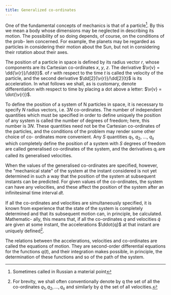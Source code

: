 ```yaml
---
title: Generalized co-ordinates
---
```


One of the fundamental concepts of mechanics is that of a particle[^1]. By this
we mean a body whose dimensions may be neglected in describing its motion.
The possibility of so doing depends, of course, on the conditions of the prob-
lem concerned. For example, the planets may be regarded as particles in
considering their motion about the Sun, but not in considering their rotation
about their axes.

The position of a particle in space is defined by its radius vector $r$, whose
components are its Cartesian co-ordinates $x$, $y$, $z$. The derivative $\v{v} = \dd{\v{r}}/\dd{t}$. of $r$ with respect to the time $t$ is called the velocity of the particle, and the second derivative $\dd[2]{\v{r}}/\dd[2]{t}$ is its acceleration. In what follows we shall, as is customary, denote differentiation with respect to time by placing a dot above a letter: $\v{v} = \dot{\v{r}}$.

To define the position of a system of N particles in space, it is necessary to
specify $N$ radius vectors, i.e. $3N$ co-ordinates. The number of independent
quantities which must be specified in order to define uniquely the position of
any system is called the number of degrees of freedom; here, this number is $3N$. These quantities need not be the Cartesian co-ordinates of the particles,
and the conditions of the problem may render some other choice of co-
ordinates more convenient. Any $S$ quantities $q_1$, $q_2$, ..., $q_s$ which completely define the position of a system with $S$ degrees of freedom are called generalised co-ordinates of the system, and the derivatives $q_i$ are called its generalised velocities.

When the values of the generalised co-ordinates are specified, however, the "mechanical state" of the system at the instant considered is not yet determined in such a way that the position of the system at subsequent instants can be predicted. For given values of the co-ordinates, the system can have any velocities, and these affect the position of the system after an infinitesimal time interval $\dd{t}$.

If all the co-ordinates and velocities are simultaneously specified, it is
known from experience that the state of the system is completely determined
and that its subsequent motion can, in principle, be calculated. Mathematic-
ally, this means that, if all the co-ordinates $q$ and velocities $\dot{q}$ are given at some instant, the accelerations $\ddot{q}$ at that instant are uniquely defined[^2].

The relations between the accelerations, velocities and co-ordinates are
called the equations of motion. They are second-order differential equations
for the functions $q(t)$, and their integration makes possible, in principle, the determination of these functions and so of the path of the system.

[^1]: Sometimes called in Russian a material point
[^2]: For brevity, we shall often conventionally denote by q the set of all the co-ordinates $q_1,q_2,...,q_s$ and similarly by $\dot{q}$ the set of all velocities.
